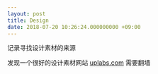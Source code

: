 ```yaml
---
layout: post
title: Design
date: 2018-07-20 10:26:24.000000000 +09:00
---
```


记录寻找设计素材的来源

发现一个很好的设计素材网站 [uplabs.com](https://www.uplabs.com/) 需要翻墙


